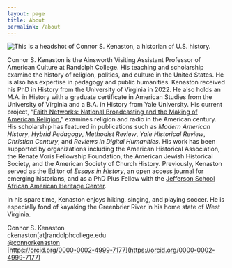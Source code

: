 ```yaml
---
layout: page
title: About
permalink: /about
---
```



<img class="thumbnail" src="Images/CONNOR-HEADSHOT.jpg" alt="This is a headshot of Connor S. Kenaston, a historian of U.S. history.">

Connor S. Kenaston is the Ainsworth Visiting Assistant Professor of American Culture at Randolph College. His teaching and scholarship examine the history of religion, politics, and culture in the United States. He is also has expertise in pedagogy and public humanities. Kenaston received his PhD in History from the University of Virginia in 2022. He also holds an M.A. in History with a graduate certificate in American Studies from the University of Virginia and a B.A. in History from Yale University. His current project, “[Faith Networks: National Broadcasting and the Making of American Religion](projects.html),” examines religion and radio in the American century. His scholarship has featured in publications such as _Modern American History_, _Hybrid Pedagogy_, _Methodist Review_, _Yale Historical Review_, _Christian Century_, and _Reviews in Digital Humanities_. His work has been supported by organizations including the American Historical Association, the Renate Voris Fellowship Foundation, the American Jewish Historical Society, and the American Society of Church History. Previously, Kenaston served as the Editor of [_Essays in History_](http://essaysinhistory.com), an open access journal for emerging historians, and as a PhD Plus Fellow with the [Jefferson School African American Heritage Center](https://jeffschoolheritagecenter.org/).

In his spare time, Kenaston enjoys hiking, singing, and playing soccer. He is especially fond of kayaking the Greenbrier River in his home state of West Virginia.

Connor S. Kenaston  
ckenaston[at]randolphcollege.edu  
[@connorkenaston](https://twitter.com/ConnorKenaston)  
[https://orcid.org/0000-0002-4999-7177](https://orcid.org/0000-0002-4999-7177)

